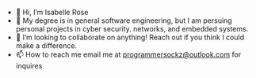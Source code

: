 - 👋 Hi, I’m Isabelle Rose
- 🌱 My degree is in general software engineering, but I am persuing personal projects in cyber security. networks, and embedded systems. 
- 💞️ I’m looking to collaborate on anything! Reach out if you think I could make a difference. 
- 📫 How to reach me email me at programmersockz@outlook.com for inquires 

<!---
itrose225/itrose225 is a ✨ special ✨ repository because its `README.md` (this file) appears on your GitHub profile.
You can click the Preview link to take a look at your changes.
--->
